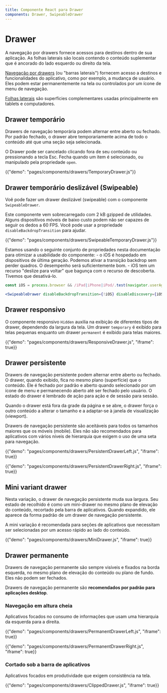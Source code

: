 ```yaml
---
title: Componente React para Drawer
components: Drawer, SwipeableDrawer
---
```


# Drawer

<p class="description">A navegação por drawers fornece acessos para destinos dentro de sua aplicação. As folhas laterais são locais contendo o conteúdo suplementar que é ancorado do lado esquerdo ou direito da tela.</p>

[Navegação por drawers](https://material.io/design/components/navigation-drawer.html) (ou "barras laterais") fornecem acesso a destinos e funcionalidades do aplicativo, como por exemplo, a mudança de usuário. Eles podem estar permanentemente na tela ou controlados por um ícone de menu de navegação.

[Folhas laterais](https://material.io/design/components/sheets-side.html) são superfícies complementares usadas principalmente em tablets e computadores.

## Drawer temporário

Drawers de navegação temporária podem alternar entre aberto ou fechado. Por padrão fechado, o drawer abre temporariamente acima de todo o conteúdo até que uma seção seja selecionada.

O Drawer pode ser cancelado clicando fora de seu conteúdo ou pressionando a tecla Esc. Fecha quando um item é selecionado, ou manipulado pela propriedade `open`.

{{"demo": "pages/components/drawers/TemporaryDrawer.js"}}

## Drawer temporário deslizável (Swipeable)

Voê pode fazer um drawer deslizável (swipeable) com o componente `SwipeableDrawer`.

Este componente vem sobrecarregado com 2 kB gzipped de utilidades. Alguns dispositivos móveis de baixo custo podem não ser capazes de seguir os dedos a 60 FPS. Você pode usar a propriedade `disableBackdropTransition` para ajudar.

{{"demo": "pages/components/drawers/SwipeableTemporaryDrawer.js"}}

Estamos usando o seguinte conjunto de propriedades nesta documentação para otimizar a usabilidade do componente: - o iOS é hospedado em dispositivos de última geração. Podemos ativar a transição backdrop sem perder quadros. O desempenho será suficientemente bom. - iOS tem um recurso "deslize para voltar" que bagunça com o recurso de descoberta. Tivemos que desativá-lo.

```jsx
const iOS = process.browser && /iPad|iPhone|iPod/.test(navigator.userAgent);

<SwipeableDrawer disableBackdropTransition={!iOS} disableDiscovery={iOS} />
```

## Drawer responsivo

O componente responsivo `Hidden` auxilia na exibição de diferentes tipos de drawer, dependendo da largura da tela. Um drawer `temporary` é exibido para telas pequenas enquanto um drawer `permanent` é exibido para telas maiores.

{{"demo": "pages/components/drawers/ResponsiveDrawer.js", "iframe": true}}

## Drawer persistente

Drawers de navegação persistente podem alternar entre aberto ou fechado. O drawer, quando exibido, fica no mesmo plano (superfície) que o conteúdo. Ele é fechado por padrão e aberto quando selecionado por um ícone de menu e permanecendo aberto até ser fechado pelo usuário. O estado do drawer é lembrado de ação para ação e de sessão para sessão.

Quando o drawer está fora da grade da página e se abre, o drawer força o outro conteúdo a alterar o tamanho e a adaptar-se à janela de visualização (viewport).

Drawers de navegação persistente são aceitáveis para todos os tamanhos maiores que os móveis (mobile). Eles não são recomendados para aplicativos com vários níveis de hierarquia que exigem o uso de uma seta para navegação.

{{"demo": "pages/components/drawers/PersistentDrawerLeft.js", "iframe": true}}

{{"demo": "pages/components/drawers/PersistentDrawerRight.js", "iframe": true}}

## Mini variant drawer

Nesta variação, o drawer de navegação persistente muda sua largura. Seu estado de recolhido é como um mini-drawer no mesmo plano de elevação do conteúdo, recortado pela barra de aplicativos. Quando expandido, ele aparece da forma padrão de um drawer de navegação persistente.

A mini variação é recomendada para seções de aplicativos que necessitam ser selecionadas por um acesso rápido ao lado do conteúdo.

{{"demo": "pages/components/drawers/MiniDrawer.js", "iframe": true}}

## Drawer permanente

Drawers de navegação permanente são sempre visíveis e fixados na borda esquerda, no mesmo plano de elevação do conteúdo ou plano de fundo. Eles não podem ser fechados.

Drawers de navegação permanente são **recomendados por padrão para aplicações desktop**.

### Navegação em altura cheia

Aplicativos focados no consumo de informações que usam uma hierarquia da esquerda para a direita.

{{"demo": "pages/components/drawers/PermanentDrawerLeft.js", "iframe": true}}

{{"demo": "pages/components/drawers/PermanentDrawerRight.js", "iframe": true}}

### Cortado sob a barra de aplicativos

Aplicativos focados em produtividade que exigem consistência na tela.

{{"demo": "pages/components/drawers/ClippedDrawer.js", "iframe": true}}